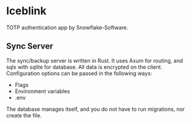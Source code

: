 # Iceblink

TOTP authentication app by Snowflake-Software.

## Sync Server

The sync/backup server is written in Rust. It uses Axum for routing, and sqlx
with sqlite for database. All data is encrypted on the client. Configuration
options can be passed in the following ways:

- Flags
- Environment variables
- .env

The database manages itself, and you do not have to run migrations, nor create
the file.
